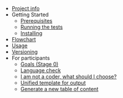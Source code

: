 - [Project info](project_info.md)
- Getting Started
	- [Prerequisites](prerequisites.md)
	- [Running the tests](tests.md)
	- [Installing](installing.md)
- [Flowchart](flowchart.md)
- [Usage](usage.md)
- [Versioning](versioning.md)
- For participants
	- [Goals (Stage 0)](goals.md)
	- [Language check](language.md)
	- [I am not a coder, what should I choose?](novice.md)
	- [Unified template for output](unified_template.md)
	- [Generate a new table of content](new_content_table.md)